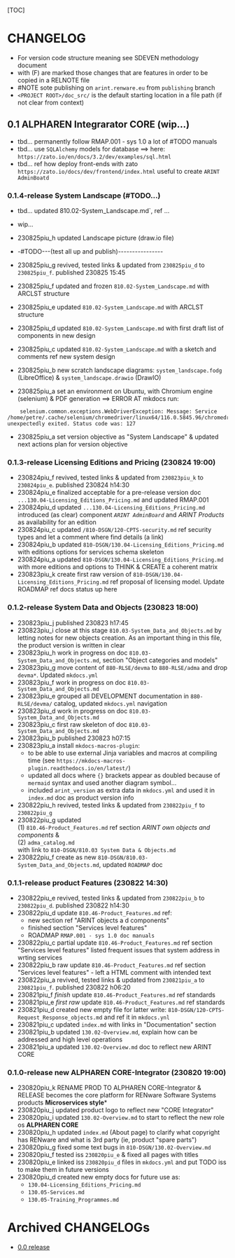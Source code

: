 

[TOC]


# CHANGELOG

- For version code structure meaning see SDEVEN methodology document
- with (F) are marked those changes that are features in order to be copied in a RELNOTE file
- #NOTE sote publishing on `arint.renware.eu` from `publishing` branch
- `<PROJECT ROOT>/doc_src/` is the default starting location in a file path (if not clear from context)



## 0.1 ALPHAREN Integrarator CORE (wip...)

* tbd... permanently follow RMAP.001 - sys 1.0 a lot of #TODO manuals
* tbd... use `SQLAlchemy` models for database ==> here: `https://zato.io/en/docs/3.2/dev/examples/sql.html`
* tbd... ref how deploy front-ends with zato `https://zato.io/docs/dev/frontend/index.html` useful to create `ARINT AdminBoatd`


### 0.1.4-release System Landscape (#TODO...)

* tbd... updated 810.02-System_Landscape.md`, ref ...


* wip...


* 230825piu_h updated Landscape picture (draw.io file)
* -#TODO---(test all up and publish)----------------
* 230825piu_g revived, tested links & updated from `230825piu_d` to `230825piu_f`. published 230825 15:45
* 230825piu_f updated and frozen `810.02-System_Landscape.md` with ARCLST structure
* 230825piu_e updated `810.02-System_Landscape.md` with ARCLST structure
* 230825piu_d updated `810.02-System_Landscape.md` with first draft list of components in new design

* 230825piu_c updated `810.02-System_Landscape.md` with a sketch and comments ref new system design
* 230825piu_b new scratch landscape diagrams: `system_landscape.fodg` (LibreOffice) & `system_landscape.drawio` (DrawIO)
* 230825piu_a set an environment on Ubuntu, with Chromium engine (selenium) & PDF generation ==> ERROR AT mkdocs run:
``` #NOTE here is the error raised:
    selenium.common.exceptions.WebDriverException: Message: Service /home/petre/.cache/selenium/chromedriver/linux64/116.0.5845.96/chromedriver unexpectedly exited. Status code was: 127
```
* 230825piu_a set version objective as "System Landscape" & updated next actions plan for version objective












### 0.1.3-release Licensing Editions and Pricing (230824 19:00)

* 230824piu_f revived, tested links & updated from `230823piu_k` to `230824piu_e`. published 230824 h14:30
* 230824piu_e finalized acceptable for a pre-release version doc `...130.04-Licensing_Editions_Pricing.md` and updated RMAP.001
* 230824piu_d updated `...130.04-Licensing_Editions_Pricing.md` introduced (as clear) component *`ARINT AdminBoard`* and *ARINT Products* as availability for an edition
* 230824piu_c updated `/810-DSGN/120-CPTS-security.md` ref security types and let a comment where find details (a link)
* 230824piu_b updated `810-DSGN/130.04-Licensing_Editions_Pricing.md` with editions options for services schema skeleton
* 230824piu_a updated `810-DSGN/130.04-Licensing_Editions_Pricing.md` with more editions and options to THINK & CREATE a coherent matrix
* 230823piu_k create first raw version of `810-DSGN/130.04-Licensing_Editions_Pricing.md` ref proposal of licensing model. Update ROADMAP ref docs status up here




### 0.1.2-release System Data and Objects (230823 18:00)

* 230823piu_j published 230823 h17:45
* 230823piu_i close at this stage  `810.03-System_Data_and_Objects.md` by letting notes for new objects creation. As an important thing in  this file, the product version is written in clear
* 230823piu_h work in progress on doc `810.03-System_Data_and_Objects.md`, section "Object categories and models"
* 230823piu_g move content of `880-RLSE/devma` to `880-RLSE/adma` and drop `devma*`. Updated `mkdocs.yml`
* 230823piu_f work in progress on doc `810.03-System_Data_and_Objects.md`
* 230823piu_e grouped all DEVELOPMENT documentation in `880-RLSE/devma/` catalog, updated `mkdocs.yml` navigation
* 230823piu_d work in progress on doc `810.03-System_Data_and_Objects.md`
* 230823piu_c first raw skeleton of doc `810.03-System_Data_and_Objects.md`
* 230823piu_b published 230823 h07:15
* 230823piu_a install `mkdocs-macros-plugin`:
    *  to be able to use external Jinja variables and macros at compiling time (see `https://mkdocs-macros-plugin.readthedocs.io/en/latest/`)
    *  updated all docs where `{}` brackets appear as doubled because of `mermaid` syntax and used another diagram symbol...
    *  included `arint_version` as extra data in `mkdocs.yml` and used it in `index.md` doc as product version info
* 230822piu_h revived, tested links & updated from `230822piu_f` to `230822piu_g`
* 230822piu_g updated<br>
    (1) `810.46-Product_Features.md` ref section _ARINT own objects and components_ &<br>
    (2) `adma_catalog.md`<br>
    with link to `810-DSGN/810.03 System Data & Objects.md`
* 230822piu_f create as new `810-DSGN/810.03-System_Data_and_Objects.md`, updated `ROADMAP` doc




### 0.1.1-release product Features (230822 14:30)

* 230822piu_e revived, tested links & updated from `230822piu_b` to `230822piu_d`. published 230822 h14:30
* 230822piu_d update `810.46-Product_Features.md` ref:
    * new section ref "ARINT objects a d components"
    * finished section "Services level features"
    * ROADMAP `RMAP.001 - sys 1.0 doc manuals`
* 230822piu_c partial update `810.46-Product_Features.md` ref section "Services level features" listed frequent issues that system address in wrting services
* 230822piu_b raw update `810.46-Product_Features.md` ref section "Services level features" - left a HTML comment with intended text
* 230822piu_a revived, tested links & updated from `230821piu_a` to `230821piu_f`. published 230822 h06:20
* 230821piu_f _finish_ update `810.46-Product_Features.md` ref standards
* 230821piu_e _first raw_ update `810.46-Product_Features.md` ref standards
* 230821piu_d created new empty file for latter write:  `810-DSGN/120-CPTS-Request_Response_objects.md` and ref it in `mkdocs.ynl`
* 230821piu_c updated `index.md` with links in "Documentation" section
* 230821piu_b updated `130.02-Overview.md`, explain how can be addressed and high level operations
* 230821piu_a updated `130.02-Overview.md` doc to reflect new ARINT CORE




### 0.1.0-release new ALPHAREN CORE-Integrator (230820 19:00)

* 230820piu_k RENAME PROD TO ALPHAREN CORE-Integrator & RELEASE becomes the core platform for RENware Software Systems products **Microservices style***
* 230820piu_j updated product logo to reflect new "CORE Integrator"
* 230820piu_i updated `130.02-Overview.md` to start to reflect the new role os **ALPHAREN CORE**
* 230820piu_h updated `index.md` (About page) to clarify what copyright has RENware and what is 3rd party (ie, product "spare parts")
* 230820piu_g fixed some text bugs in `810-DSGN/130.02-Overview.md`
* 230820piu_f tested iss `230820piu_e` & fixed all pages with titles
* 230820piu_e linked iss `230820piu_d` files in `mkdocs.yml` and put TODO iss to make them in future versions
* 230820piu_d created new empty docs for future use as:
    * `130.04-Licensing_Editions_Pricing.md`
    * `130.05-Services.md`
    * `130.05-Training_Programmes.md`










# Archived CHANGELOGs

* [0.0 release](version_history/CHANGELOG_v0.0.md)


